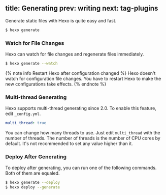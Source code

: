 title: Generating
prev: writing
next: tag-plugins
---
Generate static files with Hexo is quite easy and fast.

``` bash
$ hexo generate
```

### Watch for File Changes

Hexo can watch for file changes and regenerate files immediately. 

``` bash
$ hexo generate --watch
```

{% note info Restart Hexo after configuration changed %}
Hexo doesn't watch for configuration file changes. You have to restart Hexo to make the new configurations take effects.
{% endnote %}

### Multi-thread Generating

Hexo supports multi-thread generating since 2.0. To enable this feature, edit `_config.yml`.

``` yaml
multi_thread: true
```

You can change how many threads to use. Just edit `multi_thread` with the number of threads. The number of threads is the number of CPU cores by default. It's not recommended to set any value higher than it.

### Deploy After Generating

To deploy after generating, you can run one of the following commands. Both of them are equaled.

``` bash
$ hexo generate --deploy
$ hexo deploy --generate
```